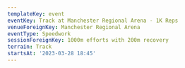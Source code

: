 ```yaml
---
templateKey: event
eventKey: Track at Manchester Regional Arena - 1K Reps
venueForeignKey: Manchester Regional Arena
eventType: Speedwork
sessionForeignKey: 1000m efforts with 200m recovery
terrain: Track
startsAt: '2023-03-28 18:45'
---
```

